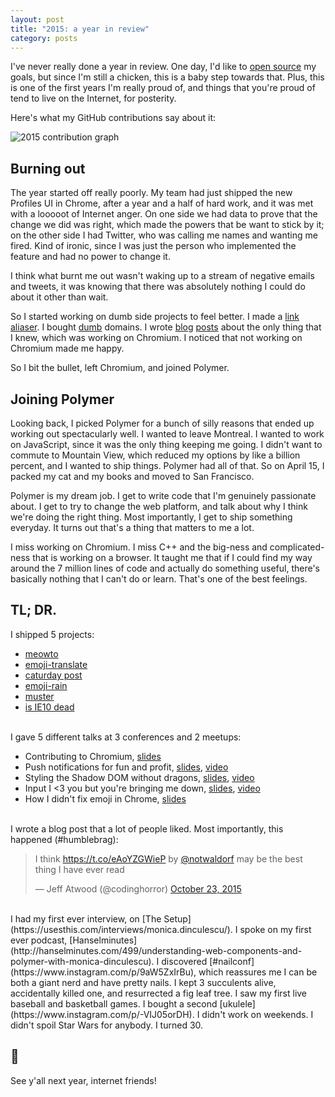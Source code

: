 ```yaml
---
layout: post
title: "2015: a year in review"
category: posts
---
```

I've never really done a year in review. One day, I'd like to [open source](https://github.com/una/personal-goals)
my goals, but since I'm still a chicken, this is a baby step towards that. Plus, this is
one of the first years I'm really proud of, and things that you're proud of tend
to live on the Internet, for posterity.

Here's what my GitHub contributions say about it:

<img alt="2015 contribution graph" src="https://cloud.githubusercontent.com/assets/1369170/12083982/8e44745e-b261-11e5-81ab-0b380eb4472e.png">

## Burning out
The year started off really poorly. My team had just shipped the new Profiles
UI in Chrome, after a year and a half of hard work, and it was met with a looooot
of Internet anger. On one side we had data to prove that the change we did was right, which made
the powers that be want to stick by it; on the other side I had Twitter,
who was calling me names and wanting me fired. Kind of ironic, since
I was just the person who implemented the feature and had no power
to change it.

I think what burnt me out wasn't waking up to a stream of negative
emails and tweets, it was knowing that there was absolutely nothing I could do about
it other than wait.

So I started working on dumb side projects to feel better. I made a
[link aliaser](http://meowni.ca/meowto/). I bought [dumb](http://canihaveapony.com/)
domains. I wrote [blog](http://meowni.ca/posts/chromium-101/) [posts](http://meowni.ca/posts/chromium-owners)
about the only thing that I knew, which was working on Chromium.
I noticed that not working on Chromium made me happy.

So I bit the bullet, left Chromium, and joined Polymer.

## Joining Polymer
Looking back, I picked Polymer for a bunch of silly reasons that ended up working out
spectacularly well. I wanted to leave Montreal. I wanted to work on JavaScript,
since it was the only thing keeping me going. I didn't want to commute to Mountain View,
which reduced my options by like a billion percent, and I wanted to ship things.
Polymer had all of that. So on April 15, I packed my cat and my books
and moved to San Francisco.

Polymer is my dream job. I get to write code
that I'm genuinely passionate about. I get to try to change the web platform, and talk
about why I think we're doing the right thing. Most importantly, I get to ship
something everyday. It turns out that's a thing that matters to me a lot.

I miss working on Chromium. I miss C++ and the big-ness and complicated-ness
that is working on a browser. It taught me that if I could find my way around
the 7 million lines of code and actually do something useful, there's basically
nothing that I can't do or learn. That's one of the best feelings.

## TL; DR.

I shipped 5 projects:

 - [meowto](http://meowni.ca/meowto/)
 - [emoji-translate](http://meowni.ca/emoji-translate/)
 - [caturday post](https://caturday-post.herokuapp.com/)
 - [emoji-rain](http://meowni.ca/emoji-rain/)
 - [muster](http://meowni.ca/muster/#6&23)
 - [is IE10 dead](http://meowni.ca/is-ie10-dead/)

<br>
I gave 5 different talks at 3 conferences and 2 meetups:

 - Contributing to Chromium, [slides](https://speakerdeck.com/notwaldorf/contributing-to-chromium)
 - Push notifications for fun and profit, [slides](https://speakerdeck.com/notwaldorf/push-notifications-for-fun-and-profit-if-by-profit-you-mean-cats), [video](https://vimeo.com/137771040)
 - Styling the Shadow DOM without dragons, [slides](https://speakerdeck.com/notwaldorf/styling-the-shadow-dom-without-dragons), [video](https://www.youtube.com/watch?v=IbOaJwqLgog)
 - Input I <3 you but you're bringing me down, [slides](https://speakerdeck.com/notwaldorf/input-i-3-you-but-youre-bringing-me-down), [video](https://vimeo.com/144980655)
 - How I didn't fix emoji in Chrome, [slides](https://speakerdeck.com/notwaldorf/or-how-i-didnt-fix-emoji-in-chrome)

<br>
I wrote a blog post that a lot of people liked. Most importantly, this happened (#humblebrag):
<blockquote class="twitter-tweet" lang="en"><p lang="en" dir="ltr">I think <a href="https://t.co/eAoYZGWieP">https://t.co/eAoYZGWieP</a> by <a href="https://twitter.com/notwaldorf">@notwaldorf</a> may be the best thing I have ever read</p>&mdash; Jeff Atwood (@codinghorror) <a href="https://twitter.com/codinghorror/status/657371215800086529">October 23, 2015</a></blockquote>
<script async src="//platform.twitter.com/widgets.js" charset="utf-8"></script>

<br>
I had my first ever interview, on [The Setup](https://usesthis.com/interviews/monica.dinculescu/). I spoke on my
first ever podcast, [Hanselminutes](http://hanselminutes.com/499/understanding-web-components-and-polymer-with-monica-dinculescu).
I discovered [#nailconf](https://www.instagram.com/p/9aW5ZxIrBu), which reassures me I can be both a giant nerd and have pretty nails. I kept
3 succulents alive, accidentally killed one, and resurrected a fig leaf tree. I saw my first live
baseball and basketball games. I bought a second
[ukulele](https://www.instagram.com/p/-VIJ05orDH). I didn't work on weekends. I didn't spoil Star Wars for
anybody. I turned 30.

## 🎉
See y'all next year, internet friends!

